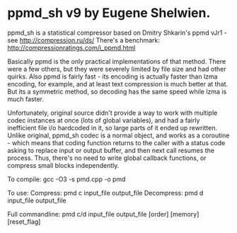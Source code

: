 # ppmd_sh v9  by Eugene Shelwien.

ppmd_sh is a statistical compressor based on Dmitry Shkarin's ppmd vJr1 - see http://compression.ru/ds/
There's a benchmark: http://compressionratings.com/i_ppmd.html

Basically ppmd is the only practical implementations of that method.
There were a few others, but they were severely limited by file size and had other quirks.
Also ppmd is fairly fast - its encoding is actually faster than lzma encoding, for example,
and at least text compression is much better at that.
But its a symmetric method, so decoding has the same speed while lzma is much faster.

Unfortunately, original source didn't provide a way to work with multiple codec instances at once
(lots of global variables), and had a fairly inefficient file i/o hardcoded in it, so large parts
of it ended up rewritten.
Unlike original, ppmd_sh codec is a normal object, and works as a coroutine - which means
that coding function returns to the caller with a status code asking to replace input or
output buffer, and then next call resumes the process. Thus, there's no need to write global
callback functions, or compress small blocks independently.

To compile: gcc -O3 -s pmd.cpp -o pmd

To use: 
 Compress:   pmd c input_file output_file
 Decompress: pmd d input_file output_file
 
Full commandline:
 pmd c/d input_file output_file [order] [memory] [reset_flag]
